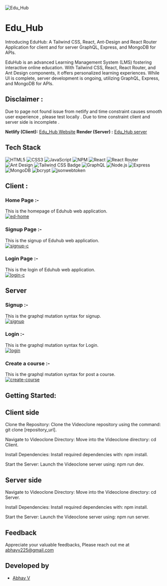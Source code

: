 
![Edu_Hub](https://i.postimg.cc/k53X3jW2/Edu-hub.png)





# Edu_Hub

Introducing EduHub: A Tailwind CSS, React, Ant-Design and React Router Application for client and for
server GraphQL, Express, and MongoDB for APIs.

EduHub is an advanced Learning Management System (LMS) fostering interactive online education. With Tailwind CSS, React, React Router, and Ant Design components, it offers personalized learning experiences. While UI is complete, server development is ongoing, utilizing GraphQL, Express, and MongoDB for APIs.

## Disclaimer : 
Due to page not found issue from netlify and time constraint causes smooth user experience , please test locally .
Due to time constraint client and server side is incomplete . 

**Netlify (Client):**  [Edu_Hub Website](https://eduhub225.netlify.app)
**Render (Server) :**  [Edu_Hub server](https://eduhub-t21f.onrender.com/graphql)
## Tech Stack

![HTML5](https://img.shields.io/badge/html5-%23E34F26.svg?style=for-the-badge&logo=html5&logoColor=white) ![CSS3](https://img.shields.io/badge/css3-%231572B6.svg?style=for-the-badge&logo=css3&logoColor=white) ![JavaScript](https://img.shields.io/badge/javascript-%23323330.svg?style=for-the-badge&logo=javascript&logoColor=%23F7DF1E) ![NPM](https://img.shields.io/badge/NPM-%23CB3837.svg?style=for-the-badge&logo=npm&logoColor=white) ![React](https://img.shields.io/badge/react-%2320232a.svg?style=for-the-badge&logo=react&logoColor=%2361DAFB) ![React Router](https://img.shields.io/badge/React_Router-CA4245?style=for-the-badge&logo=react-router&logoColor=white) ![Ant Design](https://img.shields.io/badge/Ant_Design-%230170FE.svg?style=for-the-badge&logo=ant-design&logoColor=white) ![Tailwind CSS Badge](https://img.shields.io/badge/Tailwind-CSS-38B2AC?style=for-the-badge&logo=tailwind-css&logoColor=white) ![GraphQL](https://img.shields.io/badge/GraphQL-%23E10098.svg?style=for-the-badge&logo=graphql&logoColor=white) ![Node.js](https://img.shields.io/badge/Node.js-%2343853D.svg?style=for-the-badge&logo=node.js&logoColor=white) ![Express](https://img.shields.io/badge/Express.js-%23404d59.svg?style=for-the-badge) ![MongoDB](https://img.shields.io/badge/MongoDB-%234ea94b.svg?style=for-the-badge&logo=mongodb&logoColor=white) ![bcrypt](https://img.shields.io/badge/bcrypt-%23007ACC.svg?style=for-the-badge&logo=bcrypt&logoColor=white)
![jsonwebtoken](https://img.shields.io/badge/jsonwebtoken-%232C2D72.svg?style=for-the-badge&logo=jsonwebtoken&logoColor=white)


## Client :
### Home Page :-
This is the homepage of Eduhub web application.
<br>
<a href="https://ibb.co/hfS07qK"><img src="https://i.ibb.co/Vms6jKv/ed-home.png" alt="ed-home" border="0"></a>

### Signup Page :-
This is the signup of Eduhub web application.
<br>
<a href="https://ibb.co/tpvKKpC"><img src="https://i.ibb.co/0y622yJ/signup-c.png" alt="signup-c" border="0"></a>

### Login Page :-
This is the login of Eduhub web application.
<br>
<a href="https://ibb.co/2Nz3Cwc"><img src="https://i.ibb.co/JQYjGNr/login-c.png" alt="login-c" border="0"></a>

## Server
### Signup  :-
This is the graphql mutation syntax for signup.
<br>
<a href="https://ibb.co/NnCghN5"><img src="https://i.ibb.co/R4bGn6f/signup.png" alt="signup" border="0"></a>

### Login  :-
This is the graphql mutation syntax for Login.
<br>
<a href="https://ibb.co/jHRSGCp"><img src="https://i.ibb.co/9Gt72xM/login.png" alt="login" border="0"></a>

### Create a course  :-
This is the graphql mutation syntax for post a course.
<br>
<a href="https://ibb.co/sKrrtVR"><img src="https://i.ibb.co/fk77QxF/create-course.png" alt="create-course" border="0"></a>

## Getting Started:

## Client side
Clone the Repository: Clone the Videoclone repository using the command: git clone [repository_url].

Navigate to Videoclone Directory: Move into the Videoclone directory: cd Client.

Install Dependencies: Install required dependencies with: npm install.

Start the Server: Launch the Videoclone server using: npm run dev.

## Server side
Navigate to Videoclone Directory: Move into the Videoclone directory: cd Server.

Install Dependencies: Install required dependencies with: npm install.

Start the Server: Launch the Videoclone server using: npm run server.

## Feedback

 Appreciate your valuable feedbacks, Please reach out me at abhayv225@gmail.com


## Developed by
- [Abhay V](https://github.com/abii225)


